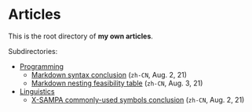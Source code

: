 # Articles

This is the root directory of **my own articles**.

Subdirectories:

- [Programming](/articles/prog/)
	- [Markdown syntax conclusion](/articles/prog/markdown) (`zh-CN`, Aug. 2, 21)
	- [Markdown nesting feasibility table](/articles/prog/markdown-nesting-feasibility-table) (`zh-CN`, Aug. 3, 21)
- [Linguistics](/articles/ling/)
	- [X-SAMPA commonly-used symbols conclusion](/articles/ling/xsampa) (`zh-CN`, Aug. 2, 21)
